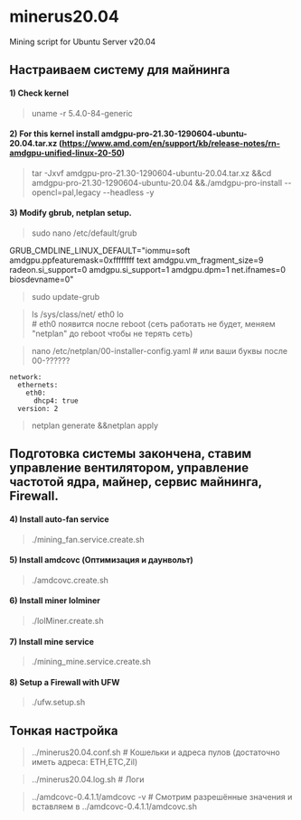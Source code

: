 # minerus20.04
Mining script for Ubuntu Server v20.04
## Настраиваем систему для майнинга
#### 1) Check kernel
 > uname -r
 >5.4.0-84-generic

#### 2) For this kernel install amdgpu-pro-21.30-1290604-ubuntu-20.04.tar.xz (https://www.amd.com/en/support/kb/release-notes/rn-amdgpu-unified-linux-20-50)
 > tar -Jxvf amdgpu-pro-21.30-1290604-ubuntu-20.04.tar.xz &&cd amdgpu-pro-21.30-1290604-ubuntu-20.04 &&./amdgpu-pro-install --opencl=pal,legacy --headless -y 

#### 3) Modify gbrub, netplan setup.
 > sudo nano /etc/default/grub
 
   GRUB_CMDLINE_LINUX_DEFAULT="iommu=soft amdgpu.ppfeaturemask=0xffffffff text amdgpu.vm_fragment_size=9 radeon.si_support=0 amdgpu.si_support=1 amdgpu.dpm=1 net.ifnames=0 biosdevname=0"
 
 > sudo update-grub
 
 > ls /sys/class/net/
	eth0  lo  
	# eth0 появится после reboot (сеть работать не будет, меняем "netplan" до reboot чтобы не терять сеть)
 
 > nano /etc/netplan/00-installer-config.yaml # или ваши буквы после 00-??????

	network:
	  ethernets:
	    eth0:
	      dhcp4: true
	  version: 2

 > netplan generate &&netplan apply
##  Подготовка системы закончена, ставим управление вентилятором, управление частотой ядра, майнер, сервис майнинга, Firewall.
#### 4) Install auto-fan service
 > ./mining_fan.service.create.sh 
#### 5) Install amdcovc (Оптимизация и даунвольт)
 > ./amdcovc.create.sh 
#### 6) Install miner lolminer
 > ./lolMiner.create.sh
#### 7) Install mine service
 > ./mining_mine.service.create.sh
#### 8) Setup a Firewall with UFW
 > ./ufw.setup.sh
##  Тонкая настройка
 > ../minerus20.04.conf.sh # Кошельки и адреса пулов (достаточно иметь адреса: ETH,ETC,Zil)

 > ../minerus20.04.log.sh # Логи

 > ../amdcovc-0.4.1.1/amdcovc -v # Смотрим разрешённые значения и вставляем в ../amdcovc-0.4.1.1/amdcovc.sh


